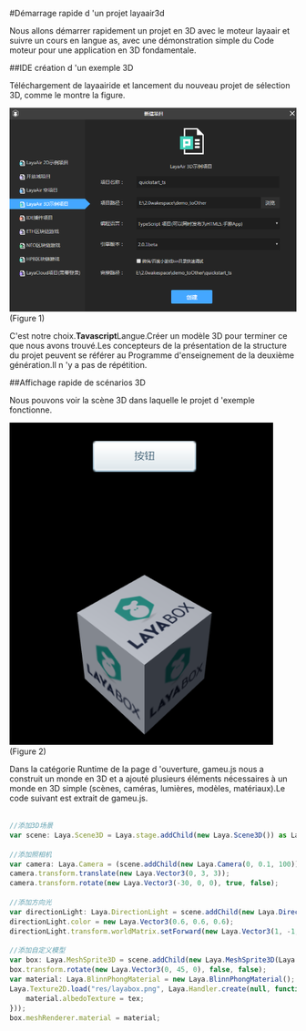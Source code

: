 #Démarrage rapide d 'un projet layaair3d

Nous allons démarrer rapidement un projet en 3D avec le moteur layaair et suivre un cours en langue as, avec une démonstration simple du Code moteur pour une application en 3D fondamentale.

##IDE création d 'un exemple 3D

Téléchargement de layaairide et lancement du nouveau projet de sélection 3D, comme le montre la figure.

![图](img/1.png)(Figure 1)

C'est notre choix.**Tavascript**Langue.Créer un modèle 3D pour terminer ce que nous avons trouvé.Les concepteurs de la présentation de la structure du projet peuvent se référer au Programme d'enseignement de la deuxième génération.Il n 'y a pas de répétition.

##Affichage rapide de scénarios 3D

Nous pouvons voir la scène 3D dans laquelle le projet d 'exemple fonctionne.

![图](img/2.png)(Figure 2)

Dans la catégorie Runtime de la page d 'ouverture, gameu.js nous a construit un monde en 3D et a ajouté plusieurs éléments nécessaires à un monde en 3D simple (scènes, caméras, lumières, modèles, matériaux).Le code suivant est extrait de gameu.js.


```typescript

//添加3D场景
var scene: Laya.Scene3D = Laya.stage.addChild(new Laya.Scene3D()) as Laya.Scene3D;

//添加照相机
var camera: Laya.Camera = (scene.addChild(new Laya.Camera(0, 0.1, 100))) as Laya.Camera;
camera.transform.translate(new Laya.Vector3(0, 3, 3));
camera.transform.rotate(new Laya.Vector3(-30, 0, 0), true, false);

//添加方向光
var directionLight: Laya.DirectionLight = scene.addChild(new Laya.DirectionLight()) as Laya.DirectionLight;
directionLight.color = new Laya.Vector3(0.6, 0.6, 0.6);
directionLight.transform.worldMatrix.setForward(new Laya.Vector3(1, -1, 0));

//添加自定义模型
var box: Laya.MeshSprite3D = scene.addChild(new Laya.MeshSprite3D(Laya.PrimitiveMesh.createBox(1, 1, 1))) as Laya.MeshSprite3D;
box.transform.rotate(new Laya.Vector3(0, 45, 0), false, false);
var material: Laya.BlinnPhongMaterial = new Laya.BlinnPhongMaterial();
Laya.Texture2D.load("res/layabox.png", Laya.Handler.create(null, function(tex:Laya.Texture2D) {
    material.albedoTexture = tex;
}));
box.meshRenderer.material = material;
```


##### 	